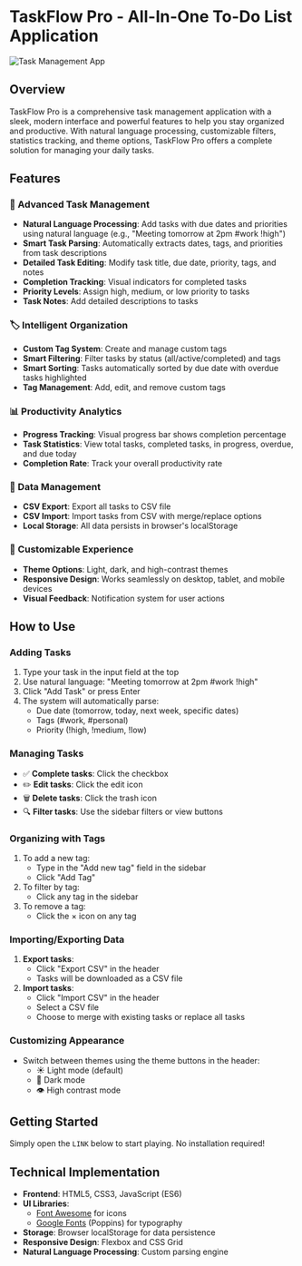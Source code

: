 # TaskFlow Pro - All-In-One To-Do List Application

![Task Management App](https://via.placeholder.com/800x400.png?text=TaskFlow+Pro+Screenshot)

## Overview

TaskFlow Pro is a comprehensive task management application with a sleek, modern interface and powerful features to help you stay organized and productive. With natural language processing, customizable filters, statistics tracking, and theme options, TaskFlow Pro offers a complete solution for managing your daily tasks.

## Features

### 🚀 Advanced Task Management
- **Natural Language Processing**: Add tasks with due dates and priorities using natural language (e.g., "Meeting tomorrow at 2pm #work !high")
- **Smart Task Parsing**: Automatically extracts dates, tags, and priorities from task descriptions
- **Detailed Task Editing**: Modify task title, due date, priority, tags, and notes
- **Completion Tracking**: Visual indicators for completed tasks
- **Priority Levels**: Assign high, medium, or low priority to tasks
- **Task Notes**: Add detailed descriptions to tasks

### 🏷️ Intelligent Organization
- **Custom Tag System**: Create and manage custom tags
- **Smart Filtering**: Filter tasks by status (all/active/completed) and tags
- **Smart Sorting**: Tasks automatically sorted by due date with overdue tasks highlighted
- **Tag Management**: Add, edit, and remove custom tags

### 📊 Productivity Analytics
- **Progress Tracking**: Visual progress bar shows completion percentage
- **Task Statistics**: View total tasks, completed tasks, in progress, overdue, and due today
- **Completion Rate**: Track your overall productivity rate

### 🔄 Data Management
- **CSV Export**: Export all tasks to CSV file
- **CSV Import**: Import tasks from CSV with merge/replace options
- **Local Storage**: All data persists in browser's localStorage

### 🎨 Customizable Experience
- **Theme Options**: Light, dark, and high-contrast themes
- **Responsive Design**: Works seamlessly on desktop, tablet, and mobile devices
- **Visual Feedback**: Notification system for user actions

## How to Use

### Adding Tasks
1. Type your task in the input field at the top
2. Use natural language: "Meeting tomorrow at 2pm #work !high"
3. Click "Add Task" or press Enter
4. The system will automatically parse:
   - Due date (tomorrow, today, next week, specific dates)
   - Tags (#work, #personal)
   - Priority (!high, !medium, !low)

### Managing Tasks
- ✅ **Complete tasks**: Click the checkbox
- ✏️ **Edit tasks**: Click the edit icon
- 🗑️ **Delete tasks**: Click the trash icon
- 🔍 **Filter tasks**: Use the sidebar filters or view buttons

### Organizing with Tags
1. To add a new tag:
   - Type in the "Add new tag" field in the sidebar
   - Click "Add Tag"
2. To filter by tag:
   - Click any tag in the sidebar
3. To remove a tag:
   - Click the × icon on any tag

### Importing/Exporting Data
1. **Export tasks**:
   - Click "Export CSV" in the header
   - Tasks will be downloaded as a CSV file
2. **Import tasks**:
   - Click "Import CSV" in the header
   - Select a CSV file
   - Choose to merge with existing tasks or replace all tasks

### Customizing Appearance
- Switch between themes using the theme buttons in the header:
  - ☀️ Light mode (default)
  - 🌙 Dark mode
  - 👁️ High contrast mode

## Getting Started

Simply open the `LINK` below to start playing. No installation required!



## Technical Implementation

- **Frontend**: HTML5, CSS3, JavaScript (ES6)
- **UI Libraries**: 
  - [Font Awesome](https://fontawesome.com) for icons
  - [Google Fonts](https://fonts.google.com) (Poppins) for typography
- **Storage**: Browser localStorage for data persistence
- **Responsive Design**: Flexbox and CSS Grid
- **Natural Language Processing**: Custom parsing engine
